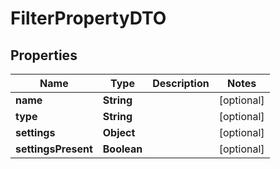 # FilterPropertyDTO

## Properties
Name | Type | Description | Notes
------------ | ------------- | ------------- | -------------
**name** | **String** |  |  [optional]
**type** | **String** |  |  [optional]
**settings** | **Object** |  |  [optional]
**settingsPresent** | **Boolean** |  |  [optional]
